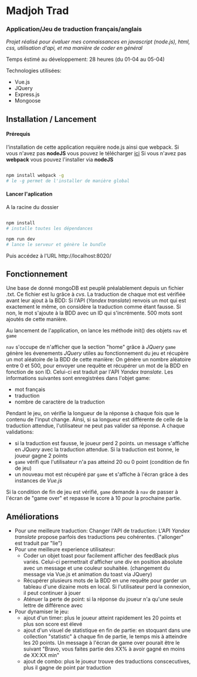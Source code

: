 # Madjoh Trad
### Application/Jeu de traduction français/anglais

*Projet réalisé pour évaluer mes connaissances en javascript (node.js), html, css, utilisation d'api, et ma manière de coder en général*

Temps éstimé au développement: 28 heures (du 01-04 au 05-04)

Technologies utilisées:
- Vue.js
- JQuery
- Express.js
- Mongoose

## Installation / Lancement

#### Prérequis

l'installation de cette application requière node.js ainsi que webpack.
Si vous n'avez pas __nodeJS__ vous pouvez le télécharger [ici](https://nodejs.org/en/ "nodeJS")
Si vous n'avez pas __webpack__ vous pouvez l'installer via __nodeJS__

```bash

npm install webpack -g
# le -g permet de l'installer de manière global

```

#### Lancer l'aplication

A la racine du dossier

```bash

npm install
# installe toutes les dépendances

npm run dev
# lance le serveur et génère le bundle

```
Puis accédez à l'URL http://localhost:8020/

## Fonctionnement

Une base de donné mongoDB est peuplé préalablement depuis un fichier .txt. Ce fichier est lu grâce à *cvs*. La traduction de chaque mot est vérifiée avant leur ajout à la BDD: Si l'API (*Yandex translate*) renvois un mot qui est exactement le même, on considère la traduction comme étant fausse. Si non, le mot s'ajoute à la BDD avec un ID qui s'incrémente. 500 mots sont ajoutés de cette manière.

Au lancement de l'application, on lance les méthode init() des objets `nav` et `game`

`nav` s'occupe de n'afficher que la section "home" grâce à *JQuery*
`game` génère les évenements *JQuery* utiles au fonctionnement du jeu et récupère un mot aléatoire de la BDD de cette manière:
On génère un nombre aléatoire entre 0 et 500, pour envoyer une requête et récupérer un mot de la BDD en fonction de son ID. Celui-ci est traduit par l'API *Yandex translate*. Les informations suivantes sont enregistrées dans l'objet game:
- mot français
- traduction
- nombre de caractère de la traduction

Pendant le jeu, on vérifie la longueur de la réponse à chaque fois que le contenu de l'input change. Ainsi, si sa longueur est différente de celle de la traduction attendue, l'utilisateur ne peut pas valider sa réponse.
A chaque validations:
- si la traduction est fausse, le joueur perd 2 points. un message s'affiche en *JQuery* avec la traduction attendue. Si la traduction est bonne, le joueur gagne 2 points
- `game` vérifi que l'utilisateur n'a pas atteind 20 ou 0 point (condition de fin de jeu)
- un nouveau mot est récupéré par `game` et s'affiche à l'écran grâce à des instances de *Vue.js*

Si la condition de fin de jeu est vérifié, `game` demande à `nav` de passer à l'écran de "game over" et repasse le score à 10 pour la prochaine partie.

## Améliorations

- Pour une meilleure traduction: Changer l'API de traduction: L'API *Yandex translate* propose parfois des traductions peu cohérentes. ("allonger" est traduit par "lie")
- Pour une meilleure experience utilisateur:
	- Coder un objet toast pour facilement afficher des feedBack plus variés. Celui-ci permettrait d'afficher une div en position absolute avec un message et une couleur souhaitée. (changement du message via Vue.js et animation du toast via JQuery)
	- Récupérer plusieurs mots de la BDD en une requête pour garder un tableau d'une dizaine mots en local. Si l'utilisateur perd la connexion, il peut continuer à jouer
	- Aténuer la perte de point: si la réponse du joueur n'a qu'une seule lettre de différence avec 
- Pour dynamiser le jeu:
	- ajout d'un timer: plus le joueur atteint rapidement les 20 points et plus son score est élevé
	- ajout d'un visuel de statistique en fin de partie: en stoquant dans une collection "statistic" à chaque fin de partie, le temps mis à atteindre les 20 points. Un message à l'écran de game over pourait être le suivant "Bravo, vous faites partie des XX% à avoir gagné en moins de XX:XX min"
	- ajout de combo: plus le joueur trouve des traductions conscecutives, plus il gagne de point par traduction
